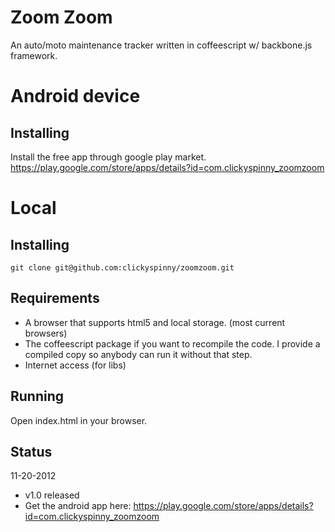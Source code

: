 Zoom Zoom
========

An auto/moto maintenance tracker written in coffeescript w/ backbone.js framework.

# Android device

## Installing
Install the free app through google play market.
https://play.google.com/store/apps/details?id=com.clickyspinny_zoomzoom

# Local

## Installing
    git clone git@github.com:clickyspinny/zoomzoom.git

## Requirements
* A browser that supports html5 and local storage.  (most current browsers)
* The coffeescript package if you want to recompile the code.  I provide a compiled copy so anybody can run it without that step.
* Internet access (for libs)

## Running
Open index.html in your browser.

## Status
11-20-2012
* v1.0 released
* Get the android app here: https://play.google.com/store/apps/details?id=com.clickyspinny_zoomzoom
